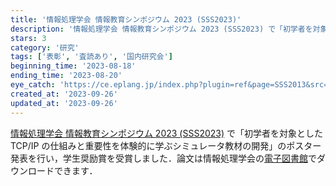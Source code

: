 ```yaml
---
title: '情報処理学会 情報教育シンポジウム 2023 (SSS2023)'
description: '情報処理学会 情報教育シンポジウム 2023 (SSS2023) で「初学者を対象とした TCP/IP の仕組みと重要性を体験的に学ぶシミュレータ教材の開発」のポスター発表を行い，学生奨励賞を受賞しました．'
stars: 3
category: '研究'
tags: ['表彰', '査読あり', '国内研究会']
beginning_time: '2023-08-18'
ending_time: '2023-08-20'
eye_catch: 'https://ce.eplang.jp/index.php?plugin=ref&page=SSS2013&src=SSS_Chara-mini.gif'
created_at: '2023-09-26'
updated_at: '2023-09-26'
---
```


[情報処理学会 情報教育シンポジウム 2023 (SSS2023)](https://ce.eplang.jp/index.php?SSS2023) で「初学者を対象とした TCP/IP の仕組みと重要性を体験的に学ぶシミュレータ教材の開発」のポスター発表を行い，学生奨励賞を受賞しました．論文は情報処理学会の[電子図書館](http://id.nii.ac.jp/1001/00227335/)でダウンロードできます．
